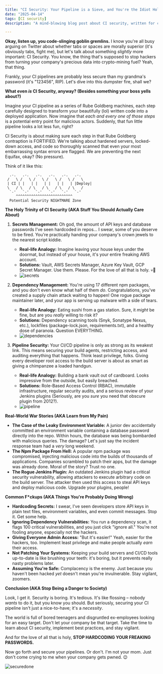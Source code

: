 ```yaml
---
title: "CI Security: Your Pipeline is a Sieve, and You're the Idiot Holding the Water"
date: "2025-04-14"
tags: [CI security]
description: "A mind-blowing blog post about CI security, written for chaotic Gen Z engineers who probably YOLO deploy to prod anyway. Get your act together, zoomers."

---
```


**Okay, listen up, you code-slinging goblin gremlins.** I know you're all busy arguing on Twitter about whether tabs or spaces are morally superior (it's obviously tabs, fight me), but let's talk about something *slightly* more important: CI Security. You know, the thing that's supposed to stop hackers from turning your company's precious data into crypto-mining fuel? Yeah, that thing.

Frankly, your CI pipelines are probably less secure than my grandma's password (it's "123456", RIP). Let's dive into this dumpster fire, shall we?

**What even *is* CI Security, anyway? (Besides something your boss yells about?)**

Imagine your CI pipeline as a series of Rube Goldberg machines, each step carefully designed to transform your beautifully (lol) written code into a deployed application. Now imagine that *each and every one of those steps* is a potential entry point for malicious actors. Suddenly, that fun little pipeline looks a lot less fun, right?

CI Security is about making sure each step in that Rube Goldberg contraption is FORTIFIED. We're talking about hardened servers, locked-down access, and code so thoroughly scanned that even your most embarrassing syntax errors are flagged. We are preventing the next Equifax, okay? (No pressure).

Think of it like this:

```ascii
  .-.   .-.   .-.   .-.   .-.   .-.
 /   \ /   \ /   \ /   \ /   \ /   \
 | CI | |   | |   | |   | |   | |Deploy|
 \   / \   / \   / \   / \   / \   /
  `-'   `-'   `-'   `-'   `-'   `-'
     ^^^^^^^^^^^^^^^^^^^^^^^^^^
  Potential Security NIGHTMARE Zone
```

**The Holy Trinity of CI Security (AKA Stuff You Should Actually Care About)**

1.  **Secrets Management:** Oh god, the amount of API keys and database passwords I've seen hardcoded in repos... I swear, some of you deserve to be fired. You're practically handing your company's crown jewels to the nearest script kiddie.

    *   **Real-life Analogy:** Imagine leaving your house keys under the doormat, but instead of your house, it's your entire freaking AWS account.
    *   **Solutions:** Vault, AWS Secrets Manager, Azure Key Vault, GCP Secret Manager. Use them. Please. For the love of all that is holy. 💀🙏
    *   ![secrets](https://i.imgflip.com/4xxyq3.jpg)

2.  **Dependency Management:** You're using 17 different npm packages, and you don't even know what half of them *do*. Congratulations, you've created a supply chain attack waiting to happen! One rogue package maintainer later, and your app is serving up malware with a side of tears.

    *   **Real-life Analogy:** Eating sushi from a gas station. Sure, it *might* be fine, but are you *really* willing to risk it?
    *   **Solutions:** Dependency scanning tools (Snyk, Sonatype Nexus, etc.), lockfiles (package-lock.json, requirements.txt), and a healthy dose of paranoia. Question EVERYTHING.
    *   ![dependencies](https://imgflip.com/i/5517l0)

3.  **Pipeline Security:** Your CI/CD pipeline is only as strong as its weakest link. This means securing your build agents, restricting access, and auditing everything that happens. Think least privilege, folks. Giving every developer root access to the build server is about as smart as giving a chimpanzee a loaded handgun.

    *   **Real-life Analogy:** Building a bank vault out of cardboard. Looks impressive from the outside, but easily breached.
    *   **Solutions:** Role-Based Access Control (RBAC), immutable infrastructure, regular security audits, and a serious review of your Jenkins plugins (Seriously, are you *sure* you need that obscure plugin from 2012?).
    *   ![pipeline](https://i.kym-cdn.com/entries/icons/original/000/028/596/drakeposting.jpg)

**Real-World War Stories (AKA Learn from My Pain)**

*   **The Case of the Leaky Environment Variable:** A junior dev accidentally committed an environment variable containing a database password directly into the repo. Within hours, the database was being bombarded with malicious queries. The damage? Let's just say the incident response team had a *very* long weekend.
*   **The Npm Package From Hell:** A popular npm package was compromised, injecting malicious code into the builds of thousands of applications. Companies scrambled to patch their apps, but the damage was already done. Moral of the story? Trust no one.
*   **The Rogue Jenkins Plugin:** An outdated Jenkins plugin had a critical security vulnerability, allowing attackers to execute arbitrary code on the build server. The attacker then used this access to steal API keys and deploy malicious code. Upgrade your plugins, people!

**Common F\*ckups (AKA Things You're Probably Doing Wrong)**

*   **Hardcoding Secrets:** I swear, I've seen developers store API keys in plain text files, environment variables, and even commit messages. Stop it. Get some help.
*   **Ignoring Dependency Vulnerabilities:** You run a dependency scan, it flags 100 critical vulnerabilities, and you just click "ignore all." You're not fooling anyone, especially not the hackers.
*   **Giving Everyone Admin Access:** "But it's easier!" Yeah, easier for the hackers, too. Implement least privilege and make people actually *earn* their access.
*   **Not Patching Your Systems:** Keeping your build servers and CI/CD tools up-to-date is like brushing your teeth: it's boring, but it prevents really nasty problems later.
*   **Assuming You're Safe:** Complacency is the enemy. Just because you haven't been hacked *yet* doesn't mean you're invulnerable. Stay vigilant, zoomers.

**Conclusion (AKA Stop Being a Danger to Society)**

Look, I get it. Security is boring. It's tedious. It's like flossing – nobody *wants* to do it, but you know you should. But seriously, securing your CI pipeline isn't just a nice-to-have; it's a *necessity*.

The world is full of bored teenagers and disgruntled ex-employees looking for an easy target. Don't let your company be that target. Take the time to learn about CI security, implement best practices, and stay vigilant.

And for the love of all that is holy, **STOP HARDCODING YOUR FREAKING PASSWORDS.**

Now go forth and secure your pipelines. Or don't. I'm not your mom. Just don't come crying to me when your company gets pwned. 😉

![securedone](https://media.tenor.com/bM7l9mF1k6gAAAAC/get-it-done-star-trek.gif)
